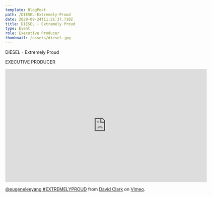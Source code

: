 ```yaml
---
template: BlogPost
path: /DIESEL-Extremely-Proud
date: 2020-09-24T11:21:37.710Z
title: DIESEL - Extremely Proud
type: Event
role: Executive Producer
thumbnail: /assets/diesel.jpg
---
```

<!--StartFragment-->

DIESEL - Extremely Proud

EXECUTIVE PRODUCER

<!--EndFragment-->

<iframe src="https://player.vimeo.com/video/384649655" width="640" height="360" frameborder="0" allow="autoplay; fullscreen" allowfullscreen></iframe>
<p><a href="https://vimeo.com/384649655">@eugeneleeyang #EXTREMELYPROUD</a> from <a href="https://vimeo.com/davidgclarkjr">David Clark</a> on <a href="https://vimeo.com">Vimeo</a>.</p>
